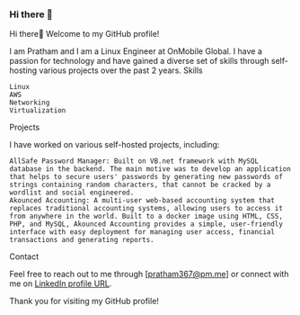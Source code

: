 ### Hi there 👋

<!--
**prathamcbh/prathamcbh** is a ✨ _special_ ✨ repository because its `README.md` (this file) appears on your GitHub profile.

Here are some ideas to get you started:

- 🔭 I’m currently working on ...
- 🌱 I’m currently learning ...
- 👯 I’m looking to collaborate on ...
- 🤔 I’m looking for help with ...
- 💬 Ask me about ...
- 📫 How to reach me: ...
- 😄 Pronouns: ...
- ⚡ Fun fact: ...
-->
Hi there👋 Welcome to my GitHub profile!

I am Pratham and I am a Linux Engineer at OnMobile Global. I have a passion for technology and have gained a diverse set of skills through self-hosting various projects over the past 2 years.
Skills

    Linux
    AWS
    Networking
    Virtualization

Projects

I have worked on various self-hosted projects, including:

    AllSafe Password Manager: Built on VB.net framework with MySQL database in the backend. The main motive was to develop an application that helps to secure users' passwords by generating new passwords of strings containing random characters, that cannot be cracked by a wordlist and social engineered.
    Akounced Accounting: A multi-user web-based accounting system that replaces traditional accounting systems, allowing users to access it from anywhere in the world. Built to a docker image using HTML, CSS, PHP, and MySQL, Akounced Accounting provides a simple, user-friendly interface with easy deployment for managing user access, financial transactions and generating reports.

Contact

Feel free to reach out to me through [pratham367@pm.me] or connect with me on [LinkedIn profile URL](https://www.linkedin.com/in/prathamcbh/).

Thank you for visiting my GitHub profile!
